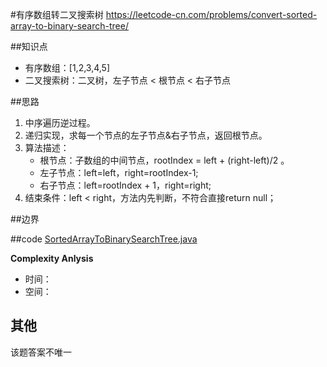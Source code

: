 #有序数组转二叉搜索树
 <https://leetcode-cn.com/problems/convert-sorted-array-to-binary-search-tree/>
 
 ##知识点
 - 有序数组：[1,2,3,4,5]
 - 二叉搜索树：二叉树，左子节点 < 根节点 < 右子节点 
 
##思路
1. 中序遍历逆过程。
2. 递归实现，求每一个节点的左子节点&右子节点，返回根节点。
3. 算法描述：
    - 根节点：子数组的中间节点，rootIndex = left + (right-left)/2 。
    - 左子节点：left=left，right=rootIndex-1;
    - 右子节点：left=rootIndex + 1，right=right;
 4. 结束条件：left < right，方法内先判断，不符合直接return null；
  
##边界

##code
 [SortedArrayToBinarySearchTree.java](SortedArrayToBinarySearchTree.java)

 
**Complexity Anlysis**
 - 时间：
 - 空间：

## 其他
该题答案不唯一
 
 

 
 
 

    

